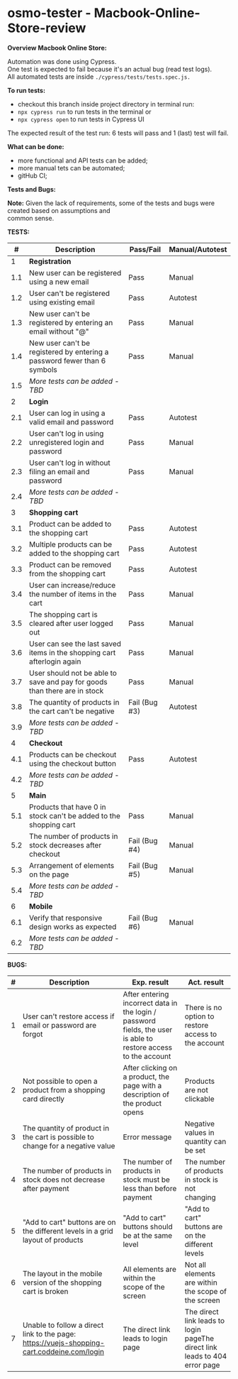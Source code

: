 # osmo-tester - Macbook-Online-Store-review

**Overview Macbook Online Store:**

Automation was done using Cypress.  
One test is expected to fail because it's an actual bug (read test logs).  
All automated tests are inside `./cypress/tests/tests.spec.js.`

**To run tests:**

- checkout this branch
  inside project directory in terminal run:
- `npx cypress run` to run tests in the terminal
  or
- `npx cypress open` to run tests in Cypress UI

The expected result of the test run: 6 tests will pass and 1 (last) test will fail.

**What can be done:**

- more functional and API tests can be added;
- more manual tets can be automated;
- gitHub CI;

**Tests and Bugs:**

**Note:** Given the lack of requirements, some of the tests and bugs were created based on assumptions and  
common sense.

**TESTS:**

| **#** | **Description**                                                           | **Pass/Fail** | **Manual/Autotest** |
| ----- | ------------------------------------------------------------------------- | ------------- | ------------------- |
| 1     | **Registration**                                                          |               |                     |
| 1.1   | New user can be registered using a new email                              | Pass          | Manual              |
| 1.2   | User can't be registered using existing email                             | Pass          | Autotest            |
| 1.3   | New user can't be registered by entering an email without "@"             | Pass          | Manual              |
| 1.4   | New user can't be registered by entering a password fewer than 6 symbols  | Pass          | Manual              |
| 1.5   | _More tests can be added - TBD_                                           |               |                     |
| 2     | **Login**                                                                 |               |                     |
| 2.1   | User can log in using a valid email and password                          | Pass          | Autotest            |
| 2.2   | User can't log in using unregistered login and password                   | Pass          | Manual              |
| 2.3   | User can't log in without filing an email and password                    | Pass          | Manual              |
| 2.4   | _More tests can be added - TBD_                                           |               |                     |
| 3     | **Shopping cart**                                                         |               |                     |
| 3.1   | Product can be added to the shopping cart                                 | Pass          | Autotest            |
| 3.2   | Multiple products can be added to the shopping cart                       | Pass          | Autotest            |
| 3.3   | Product can be removed from the shopping cart                             | Pass          | Autotest            |
| 3.4   | User can increase/reduce the number of items in the cart                  | Pass          | Manual              |
| 3.5   | The shopping cart is cleared after user logged out                        | Pass          | Manual              |
| 3.6   | User can see the last saved items in the shopping cart afterlogin again   | Pass          | Manual              |
| 3.7   | User should not be able to save and pay for goods than there are in stock | Pass          | Manual              |
| 3.8   | The quantity of products in the cart can't be negative                    | Fail (Bug #3) | Autotest            |
| 3.9   | _More tests can be added - TBD_                                           |               |                     |
| 4     | **Checkout**                                                              |               |                     |
| 4.1   | Products can be checkout using the checkout button                        | Pass          | Autotest            |
| 4.2   | _More tests can be added - TBD_                                           |               |                     |
| 5     | **Main**                                                                  |               |                     |
| 5.1   | Products that have 0 in stock can't be added to the shopping cart         | Pass          | Manual              |
| 5.2   | The number of products in stock decreases after checkout                  | Fail (Bug #4) | Manual              |
| 5.3   | Arrangement of elements on the page                                       | Fail (Bug #5) | Manual              |
| 5.4   | _More tests can be added - TBD_                                           |               |                     |
| 6     | **Mobile**                                                                |               |                     |
| 6.1   | Verify that responsive design works as expected                           | Fail (Bug #6) | Manual              |
| 6.2   | _More tests can be added - TBD_                                           |               |                     |

**BUGS:**

| #   | Description                                                                                | Exp. result                                                                                                     | Act. result                                                                |
| --- | ------------------------------------------------------------------------------------------ | --------------------------------------------------------------------------------------------------------------- | -------------------------------------------------------------------------- |
| 1   | User can't restore access if email or password are forgot                                  | After entering incorrect data in the login / password fields, the user is able to restore access to the account | There is no option to restore access to the account                        |
| 2   | Not possible to open a product from a shopping card directly                               | After clicking on a product, the page with a description of the product opens                                   | Products are not clickable                                                 |
| 3   | The quantity of product in the cart is possible to change for a negative value             | Error message                                                                                                   | Negative values in quantity can be set                                     |
| 4   | The number of products in stock does not decrease after payment                            | The number of products in stock must be less than before payment                                                | The number of products in stock is not changing                            |
| 5   | "Add to cart" buttons are on the different levels in a grid layout of products             | "Add to cart" buttons should be at the same level                                                               | "Add to cart" buttons are on the different levels                          |
| 6   | The layout in the mobile version of the shopping cart is broken                            | All elements are within the scope of the screen                                                                 | Not all elements are within the scope of the screen                        |
| 7   | Unable to follow a direct link to the page: https://vuejs-shopping-cart.coddeine.com/login | The direct link leads to login page                                                                             | The direct link leads to login pageThe direct link leads to 404 error page |
